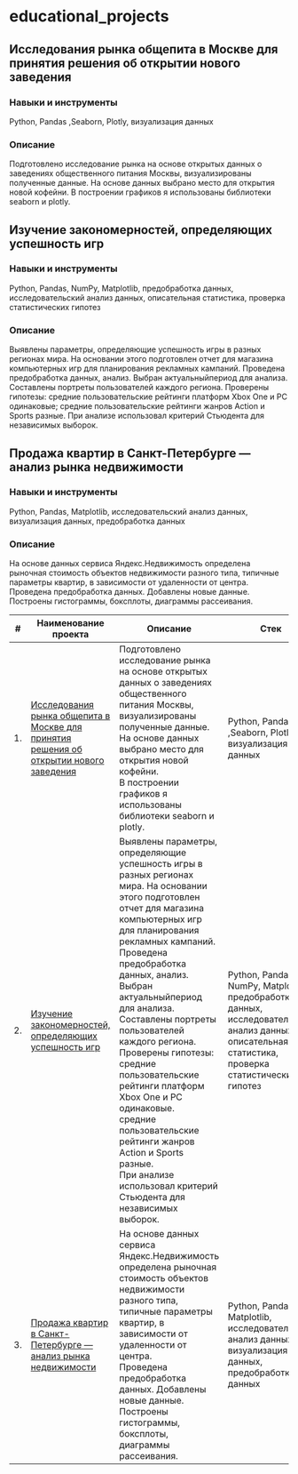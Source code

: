 # educational_projects
##  Исследования рынка общепита в Москве для принятия решения об открытии нового заведения
### Навыки и инструменты
Python, Pandas ,Seaborn, Plotly, визуализация данных
### Описание
Подготовлено исследование рынка на основе открытых данных о заведениях общественного питания Москвы, визуализированы полученные данные. 
На основе данных выбрано место для открытия новой кофейни. 
В построении графиков я использованы библиотеки seaborn и plotly. 
##  Изучение закономерностей, определяющих успешность игр
### Навыки и инструменты
Python, Pandas, NumPy, Matplotlib, предобработка данных, исследовательский анализ данных, описательная статистика, проверка статистических гипотез
### Описание
Выявлены параметры, определяющие успешность игры в разных регионах мира. На основании этого подготовлен отчет для магазина компьютерных игр для планирования рекламных кампаний. 
Проведена предобработка данных, анализ. 
Выбран актуальныйпериод для анализа. 
Составлены портреты пользователей каждого региона. 
Проверены гипотезы: средние пользовательские рейтинги платформ Xbox One и PC одинаковые;
средние пользовательские рейтинги жанров Action и Sports разные.
При анализе использовал критерий Стьюдента для независимых выборок.
##  Продажа квартир в Санкт-Петербурге — анализ рынка недвижимости
### Навыки и инструменты
Python, Pandas, Matplotlib, исследовательский анализ данных, визуализация данных, предобработка данных
### Описание
На основе данных сервиса Яндекс.Недвижимость определена рыночная стоимость объектов недвижимости разного типа, типичные параметры квартир, в зависимости от удаленности от центра. 
Проведена предобработка данных. 
Добавлены новые данные.
Построены гистограммы, боксплоты, диаграммы рассеивания.

| #    | Наименование проекта                | Описание                                                     | Стек                                                         |
| ---- | ------------------------------------------------------------ | ------------------------------------------------------------ | ------------------------------------------------------------ |
| 1.   | [Исследования рынка общепита в Москве для принятия решения об открытии нового заведения](https://github.com/aq2003/Portfolio/tree/main/Gold%20Recovery) | Подготовлено исследование рынка на основе открытых данных о заведениях общественного питания Москвы, визуализированы полученные данные. <br/>На основе данных выбрано место для открытия новой кофейни. <br/>В построении графиков я использованы библиотеки seaborn и plotly. | Python, Pandas ,Seaborn, Plotly, визуализация данных       |
| 2.   | [Изучение закономерностей, определяющих успешность игр](https://github.com/aq2003/Portfolio/tree/main/Taxi%20Service) | Выявлены параметры, определяющие успешность игры в разных регионах мира. На основании этого подготовлен отчет для магазина компьютерных игр для планирования рекламных кампаний. <br/> Проведена предобработка данных, анализ. <br/>Выбран актуальныйпериод для анализа. <br/> Составлены портреты пользователей каждого региона. <br/> Проверены гипотезы: средние пользовательские рейтинги платформ Xbox One и PC одинаковые. <br/> средние пользовательские рейтинги жанров Action и Sports разные. <br/> При анализе использовал критерий Стьюдента для независимых выборок.| Python, Pandas, NumPy, Matplotlib, предобработка данных, исследовательский анализ данных, описательная статистика, проверка статистических гипотез |
| 3.   | [Продажа квартир в Санкт-Петербурге — анализ рынка недвижимости](https://github.com/aq2003/Portfolio/tree/main/Analyzing%20Texts) | На основе данных сервиса Яндекс.Недвижимость определена рыночная стоимость объектов недвижимости разного типа, типичные параметры квартир, в зависимости от удаленности от центра. <br/> Проведена предобработка данных. Добавлены новые данные. <br/> Построены гистограммы, боксплоты, диаграммы рассеивания. | Python, Pandas, Matplotlib, исследовательский анализ данных, визуализация данных, предобработка данных |
